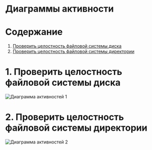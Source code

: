 # Диаграммы активности

# Содержание
1. [Проверить целостность файловой системы диска](#1)  
2. [Проверить целостность файловой системы директории](#2)

<a name="1"/>

# 1. Проверить целостность файловой системы диска
![Диаграмма активностей 1](../../../Images/System%20design/Action/ActionDiskFileSystemCheck.png)

<a name="2"/>

# 2. Проверить целостность файловой системы директории
![Диаграмма активностей 2](../../../Images/System%20design/Action/ActionDirectoryFileSystemCheck.png)